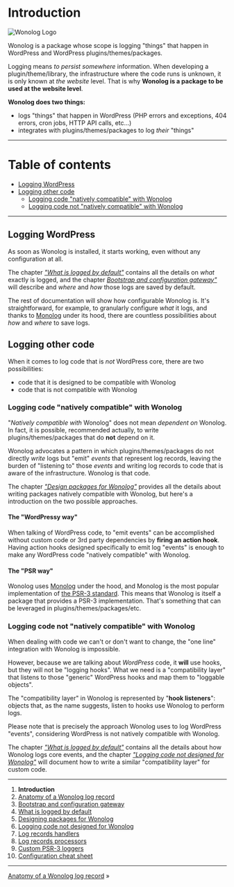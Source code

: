 # Introduction

![Wonolog Logo](../resources/banner.png)

Wonolog is a package whose scope is logging "things" that happen in WordPress and WordPress plugins/themes/packages.

Logging means *to persist somewhere* information. When developing a plugin/theme/library, the infrastructure where the code runs is unknown, it is only known at *the website* level. That is why **Wonolog is a package to be used at the website level**.

**Wonolog does two things:**

- logs "things" that happen in WordPress (PHP errors and exceptions, 404 errors, cron jobs, HTTP API calls, etc...)
- integrates with plugins/themes/packages to log *their* "things"

---

# Table of contents

- [Logging WordPress](#logging-wordpress)
- [Logging other code](#logging-other-code)
    - [Logging code "natively compatible" with Wonolog](#logging-code-natively-compatible-with-wonolog)
    - [Logging code not "natively compatible" with Wonolog](#logging-code-not-natively-compatible-with-wonolog)

---

## Logging WordPress

As soon as Wonolog is installed, it starts working, even without any configuration at all.

The chapter [*"What is logged by default"*](./03-what-is-logged-by-default.md) contains all the details on *what* exactly is logged, and the chapter [*Bootstrap and configuration gateway"*](./02-bootstrap-and-configuration-gateway.md) will describe and *where* and *how* those logs are saved by default.

The rest of documentation will show how configurable Wonolog is. It's straightforward, for example, to granularly configure *what* it logs, and thanks to [Monolog](https://seldaek.github.io/monolog/) under its hood, there are countless possibilities about *how* and *where* to save logs.

## Logging other code

When it comes to log code that is *not* WordPress core, there are two possibilities:

- code that it is designed to be compatible with Wonolog
- code that is not compatible with Wonolog

### Logging code "natively compatible" with Wonolog

"*Natively compatible with* Wonolog" does not mean *dependent on* Wonolog. In fact, it is possible, recommended actually, to write plugins/themes/packages that do **not** depend on it.

Wonolog advocates a pattern in which plugins/themes/packages do not directly *write* logs but "emit" *events* that represent log records, leaving the burden of "listening to" those *events* and writing log records to code that is aware of the infrastructure. Wonolog is that code.

The chapter [*"Design packages for Wonolog"*](./04-designing-packages-for-wonolog.md) provides all the details about writing packages natively compatible with Wonolog, but here's a introduction on the two possible approaches.

#### The "WordPressy way"

When talking of WordPress code, to "emit events" can be accomplished without custom code or 3rd party dependencies by **firing an action hook**. Having action hooks designed specifically to emit log "events" is enough to make any WordPress code "natively compatible" with Wonolog.

#### The "PSR way"

Wonolog uses [Monolog](https://seldaek.github.io/monolog/) under the hood, and Monolog is the most popular implementation of [the PSR-3 standard](https://www.php-fig.org/psr/psr-3/). This means that Wonolog is itself a package that provides a PSR-3 implementation. That's something that can be leveraged in plugins/themes/packages/etc.

### Logging code not "natively compatible" with Wonolog

When dealing with code we can't or don't want to change, the "one line" integration with Wonolog is impossible.

However, because we are talking about *WordPress* code, it **will** use hooks, but they will not be "logging hooks". What we need is a "compatibility layer" that listens to those "generic" WordPress hooks and map them to "loggable objects".

The "compatibility layer" in Wonolog is represented by "**hook listeners**": objects that, as the name suggests, listen to hooks use Wonolog to perform logs.

Please note that is precisely the approach Wonolog uses to log WordPress "events", considering WordPress is not natively compatible with Wonolog.

The chapter [*"What is logged by default"*](./03-what-is-logged-by-default.md) contains all the details about how Wonolog logs core events, and the chapter [*"Logging code not designed for
Wonolog"*](./05-logging-code-not-designed-for-wonolog.md) will document how to write a similar "compatibility layer" for custom code.


---

1. **Introduction**
2. [Anatomy of a Wonolog log record](./01-anatomy-of-a-wonolog-log-record.md)
3. [Bootstrap and configuration gateway](./02-bootstrap-and-configuration-gateway.md)
4. [What is logged by default](./03-what-is-logged-by-default.md)
5. [Designing packages for Wonolog](./04-designing-packages-for-wonolog.md)
6. [Logging code not designed for Wonolog](./05-logging-code-not-designed-for-wonolog.md)
7. [Log records handlers](./06-log-records-handlers.md)
8. [Log records processors](./07-log-records-processors.md)
9. [Custom PSR-3 loggers](./08-custom-psr-3-loggers.md)
10. [Configuration cheat sheet](./09-configuration-cheat-sheet.md)

---

[Anatomy of a Wonolog log record](./01-anatomy-of-a-wonolog-log-record.md) »
